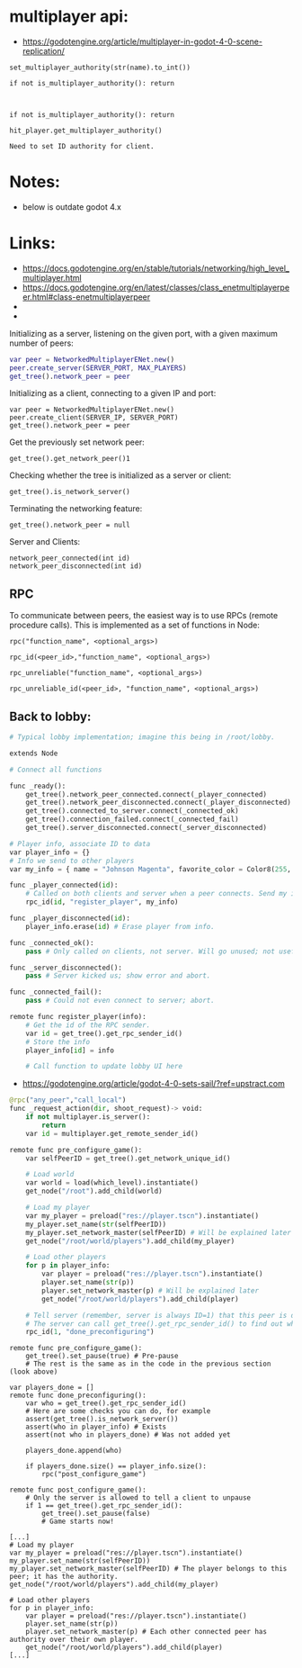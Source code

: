# multiplayer api:
 * https://godotengine.org/article/multiplayer-in-godot-4-0-scene-replication/



 
```
set_multiplayer_authority(str(name).to_int())

if not is_multiplayer_authority(): return



if not is_multiplayer_authority(): return

hit_player.get_multiplayer_authority()
```


```
Need to set ID authority for client.
```










# Notes:
 * below is outdate godot 4.x

# Links: 
 * https://docs.godotengine.org/en/stable/tutorials/networking/high_level_multiplayer.html
 * https://docs.godotengine.org/en/latest/classes/class_enetmultiplayerpeer.html#class-enetmultiplayerpeer
 * 
 * 


Initializing as a server, listening on the given port, with a given maximum number of peers:
```gd
var peer = NetworkedMultiplayerENet.new()
peer.create_server(SERVER_PORT, MAX_PLAYERS)
get_tree().network_peer = peer
```
Initializing as a client, connecting to a given IP and port:
```
var peer = NetworkedMultiplayerENet.new()
peer.create_client(SERVER_IP, SERVER_PORT)
get_tree().network_peer = peer
```


Get the previously set network peer:
```
get_tree().get_network_peer()1
```
Checking whether the tree is initialized as a server or client:
```
get_tree().is_network_server()
```
Terminating the networking feature:
```
get_tree().network_peer = null
```

Server and Clients:
```
network_peer_connected(int id)
network_peer_disconnected(int id)
```


## RPC
To communicate between peers, the easiest way is to use RPCs (remote procedure calls). This is implemented as a set of functions in Node:
```
rpc("function_name", <optional_args>)

rpc_id(<peer_id>,"function_name", <optional_args>)

rpc_unreliable("function_name", <optional_args>)

rpc_unreliable_id(<peer_id>, "function_name", <optional_args>)
```

## Back to lobby:

```py
# Typical lobby implementation; imagine this being in /root/lobby.

extends Node

# Connect all functions

func _ready():
    get_tree().network_peer_connected.connect(_player_connected)
    get_tree().network_peer_disconnected.connect(_player_disconnected)
    get_tree().connected_to_server.connect(_connected_ok)
    get_tree().connection_failed.connect(_connected_fail)
    get_tree().server_disconnected.connect(_server_disconnected)

# Player info, associate ID to data
var player_info = {}
# Info we send to other players
var my_info = { name = "Johnson Magenta", favorite_color = Color8(255, 0, 255) }

func _player_connected(id):
    # Called on both clients and server when a peer connects. Send my info to it.
    rpc_id(id, "register_player", my_info)

func _player_disconnected(id):
    player_info.erase(id) # Erase player from info.

func _connected_ok():
    pass # Only called on clients, not server. Will go unused; not useful here.

func _server_disconnected():
    pass # Server kicked us; show error and abort.

func _connected_fail():
    pass # Could not even connect to server; abort.

remote func register_player(info):
    # Get the id of the RPC sender.
    var id = get_tree().get_rpc_sender_id()
    # Store the info
    player_info[id] = info

    # Call function to update lobby UI here
```




 * https://godotengine.org/article/godot-4-0-sets-sail/?ref=upstract.com
```py
@rpc("any_peer","call_local")
func _request_action(dir, shoot_request)-> void:
    if not multiplayer.is_server():
        return
    var id = multiplayer.get_remote_sender_id()
```


```py
remote func pre_configure_game():
    var selfPeerID = get_tree().get_network_unique_id()

    # Load world
    var world = load(which_level).instantiate()
    get_node("/root").add_child(world)

    # Load my player
    var my_player = preload("res://player.tscn").instantiate()
    my_player.set_name(str(selfPeerID))
    my_player.set_network_master(selfPeerID) # Will be explained later
    get_node("/root/world/players").add_child(my_player)

    # Load other players
    for p in player_info:
        var player = preload("res://player.tscn").instantiate()
        player.set_name(str(p))
        player.set_network_master(p) # Will be explained later
        get_node("/root/world/players").add_child(player)

    # Tell server (remember, server is always ID=1) that this peer is done pre-configuring.
    # The server can call get_tree().get_rpc_sender_id() to find out who said they were done.
    rpc_id(1, "done_preconfiguring")
```


```
remote func pre_configure_game():
    get_tree().set_pause(true) # Pre-pause
    # The rest is the same as in the code in the previous section (look above)
```

```
var players_done = []
remote func done_preconfiguring():
    var who = get_tree().get_rpc_sender_id()
    # Here are some checks you can do, for example
    assert(get_tree().is_network_server())
    assert(who in player_info) # Exists
    assert(not who in players_done) # Was not added yet

    players_done.append(who)

    if players_done.size() == player_info.size():
        rpc("post_configure_game")

remote func post_configure_game():
    # Only the server is allowed to tell a client to unpause
    if 1 == get_tree().get_rpc_sender_id():
        get_tree().set_pause(false)
        # Game starts now!
```

```
[...]
# Load my player
var my_player = preload("res://player.tscn").instantiate()
my_player.set_name(str(selfPeerID))
my_player.set_network_master(selfPeerID) # The player belongs to this peer; it has the authority.
get_node("/root/world/players").add_child(my_player)

# Load other players
for p in player_info:
    var player = preload("res://player.tscn").instantiate()
    player.set_name(str(p))
    player.set_network_master(p) # Each other connected peer has authority over their own player.
    get_node("/root/world/players").add_child(player)
[...]
```